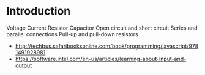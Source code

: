 # Introduction

Voltage
Current
Resistor
Capacitor
Open circuit and short circuit
Series and parallel connections
Pull-up and pull-down resistors

- http://techbus.safaribooksonline.com/book/programming/javascript/9781491928981
- https://software.intel.com/en-us/articles/learning-about-input-and-output